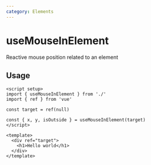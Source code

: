 ```yaml
---
category: Elements
---
```


# useMouseInElement

Reactive mouse position related to an element

## Usage

```vue
<script setup>
import { useMouseInElement } from './'
import { ref } from 'vue'

const target = ref(null)

const { x, y, isOutside } = useMouseInElement(target)
</script>

<template>
  <div ref="target">
    <h1>Hello world</h1>
  </div>
</template>
```
